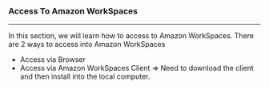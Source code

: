 ### Access To Amazon WorkSpaces
---

In this section, we will learn how to access to Amazon WorkSpaces. There are 2 ways to access into Amazon WorkSpaces
- Access via Browser
- Access via Amazon WorkSpaces Client => Need to download the client and then install into the local computer.
